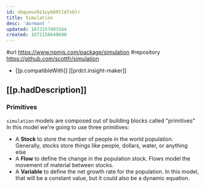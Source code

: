 ```yaml
---
id: vbquouv0z1uyb69tld7xblr
title: Simulation
desc: 'dormant '
updated: 1672157403164
created: 1672156640690
---
```


#url https://www.npmjs.com/package/simulation
#repository https://github.com/scottfr/simulation

- [[p.compatibleWith]] [[prdct.insight-maker]]

## [[p.hadDescription]]

### Primitives

`simulation` models are composed out of building blocks called "primitives" In this model we're going to use three primitives:

-   A **Stock** to store the number of people in the world population. Generally, stocks store things like people, dollars, water, or anything else
-   A **Flow** to define the change in the population stock. Flows model the movement of material between stocks.
-   A **Variable** to define the net growth rate for the population. In this model, that will be a constant value, but it could also be a dynamic equation.